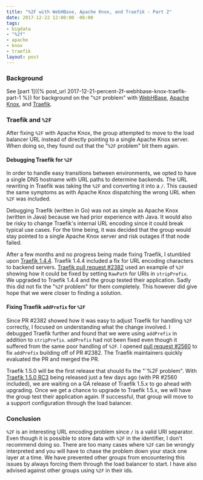 ```yaml
---
title: "%2F with WebHBase, Apache Knox, and Traefik - Part 2"
date: 2017-12-22 12:00:00 -06:00
tags:
- bigdata
- "%2f"
- apache
- knox
- traefik
layout: post
---
```


### Background
See [part 1]({% post_url 2017-12-21-percent-2f-webhbase-knox-traefik-part-1 %}) for background on the "`%2F` problem" with [WebHBase](https://hbase.apache.org/book.html#_rest), [Apache Knox](https://knox.apache.org/), and [Traefik](https://traefik.io/).

### Traefik and `%2F`
After fixing `%2F` with Apache Knox, the group attempted to move to the load balancer URL instead of directly pointing to a single Apache Knox server. When doing so, they found out that the "`%2F` problem" bit them again.

#### Debugging Traefik for `%2F`
In order to handle easy transitions between environments, we opted to have a single DNS hostname with URL paths to determine backends. The URL rewriting in Traefik was taking the `%2F` and converting it into a `/`. This caused the same symptoms as with Apache Knox dispatching the wrong URL when `%2F` was included.

Debugging Traefik (written in Go) was not as simple as Apache Knox (written in Java) because we had prior experience with Java. It would also be risky to change Traefik's internal URL encoding since it could break typical use cases. For the time being, it was decided that the group would stay pointed to a single Apache Knox server and risk outages if that node failed.

After a few months and no progress being made fixing Traefik, I stumbled upon [Traefik 1.4.4](https://github.com/containous/traefik/releases/tag/v1.4.4). Traefik 1.4.4 included a fix for URL encoding characters to backend servers. [Traefik pull request #2382](https://github.com/containous/traefik/pull/2382) used an example of `%2F` showing how it could be fixed by setting `RawPath` for URIs in `stripPrefix`. We upgraded to Traefik 1.4.4 and the group tested their application. Sadly this did not fix the "`%2F` problem" for them completely. This however did give hope that we were closer to finding a solution.

#### Fixing Traefik `addPrefix` for `%2F`
Since PR #2382 showed how it was easy to adjust Traefik for handling `%2F` correctly, I focused on understanding what the change involved. I debugged Traefik further and found that we were using `addPrefix` in addition to `stripPrefix`. `addPrefix` had not been fixed even though it suffered from the same poor handling of `%2F`. I opened [pull request #2560](https://github.com/containous/traefik/pull/2560) to fix `addPrefix` building off of PR #2382. The Traefik maintainers quickly evaluated the PR and merged the PR. 

Traefik 1.5.0 will be the first release that should fix the "`%2F problem". With [Traefik 1.5.0 RC3](https://github.com/containous/traefik/releases/tag/v1.5.0-rc3) being released just a few days ago (with PR #2560 included), we are waiting on a GA release of Traefik 1.5.x to go ahead with upgrading. Once we get a chance to upgrade to Traefik 1.5.x, we will have the group test their application again. If successful, that group will move to a support configuration through the load balancer.

### Conclusion
`%2F` is an interesting URL encoding problem since `/` is a valid URI separator. Even though it is possible to store data with `%2F` in the identifier, I don't recommend doing so. There are too many cases where `%2F` can be wrongly interpreted and you will have to chase the problem down your stack one layer at a time. We have prevented other groups from encountering this issues by always forcing them through the load balancer to start. I have also advised against other groups using `%2F` in their ids.


